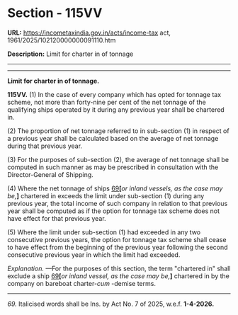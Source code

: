 # Section - 115VV

**URL:** https://incometaxindia.gov.in/acts/income-tax act, 1961/2025/102120000000091110.htm

**Description:** Limit for charter in of tonnage

---

****

**Limit for charter in of tonnage.**

**115VV.** (1) In the case of every company which has opted for tonnage tax scheme, not more than forty-nine per cent of the net tonnage of the qualifying ships operated by it during any previous year shall be chartered in.

(2) The proportion of net tonnage referred to in sub-section (1) in respect of a previous year shall be calculated based on the average of net tonnage during that previous year.

(3) For the purposes of sub-section (2), the average of net tonnage shall be computed in such manner as may be prescribed in consultation with the Director-General of Shipping.

(4) Where the net tonnage of ships [69](javascript:ShowFootnote\('fn69'\);)**[**_or inland vessels, as the case may be,_**]** chartered in exceeds the limit under sub-section (1) during any previous year, the total income of such company in relation to that previous year shall be computed as if the option for tonnage tax scheme does not have effect for that previous year.

(5) Where the limit under sub-section (1) had exceeded in any two consecutive previous years, the option for tonnage tax scheme shall cease to have effect from the beginning of the previous year following the second consecutive previous year in which the limit had exceeded.

_Explanation._ —For the purposes of this section, the term "chartered in" shall exclude a ship [69](javascript:ShowFootnote\('fn69'\);)**[**_or inland vessel, as the case may be,_**]** chartered in by the company on bareboat charter-_cum_ -demise terms.

* * *

_69._ Italicised words shall be Ins. by Act No. 7 of 2025, w.e.f. **1-4-2026.**